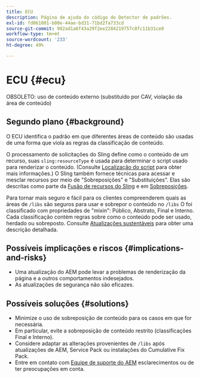 ```yaml
---
title: ECU
description: Página de ajuda do código do Detector de padrões.
exl-id: fd061001-b00e-44ae-bd31-71bd2fa733cd
source-git-commit: 982ad1a6f43a29f2ee2284219757c8fc11b31ce0
workflow-type: tm+mt
source-wordcount: '233'
ht-degree: 49%

---
```


# ECU {#ecu}

OBSOLETO: uso de conteúdo externo (substituído por CAV, violação da área de conteúdo)

## Segundo plano {#background}

O ECU identifica o padrão em que diferentes áreas de conteúdo são usadas de uma forma que viola as regras da classificação de conteúdo.

O processamento de solicitações do Sling define como o conteúdo de um recurso, suas `sling:resourceType` é usada para determinar o script usado para renderizar o conteúdo. (Consulte [Localização do script](https://experienceleague.adobe.com/en/docs/experience-manager-65/content/implementing/developing/introduction/the-basics#locating-the-script) para obter mais informações.) O Sling também fornece técnicas para acessar e mesclar recursos por meio de &quot;Sobreposições&quot; e &quot;Substituições&quot;. Elas são descritas como parte da [Fusão de recursos do Sling](https://experienceleague.adobe.com/en/docs/experience-manager-65/content/implementing/developing/platform/sling-resource-merger) e em [Sobreposições](https://experienceleague.adobe.com/en/docs/experience-manager-65/content/implementing/developing/platform/overlays).

Para tornar mais seguro e fácil para os clientes compreenderem quais as áreas de `/libs` são seguros para usar e sobrepor o conteúdo no `/libs` O foi classificado com propriedades de &quot;mixin&quot;: Público, Abstrato, Final e Interno. Cada classificação contém regras sobre como o conteúdo pode ser usado, herdado ou sobreposto. Consulte [Atualizações sustentáveis](https://experienceleague.adobe.com/en/docs/experience-manager-65/content/implementing/deploying/upgrading/sustainable-upgrades) para obter uma descrição detalhada.

## Possíveis implicações e riscos {#implications-and-risks}

* Uma atualização do AEM pode levar a problemas de renderização da página e a outros comportamentos indesejados.
* As atualizações de segurança não são eficazes.

## Possíveis soluções {#solutions}

* Minimize o uso de sobreposição de conteúdo para os casos em que for necessária.
* Em particular, evite a sobreposição de conteúdo restrito (classificações Final e Interno).
* Considere adaptar as alterações provenientes de `/libs` após atualizações de AEM, Service Pack ou instalações do Cumulative Fix Pack.
* Entre em contato com [Equipe de suporte do AEM](https://helpx.adobe.com/br/enterprise/using/support-for-experience-cloud.html) esclarecimentos ou de ter preocupações em conta.
